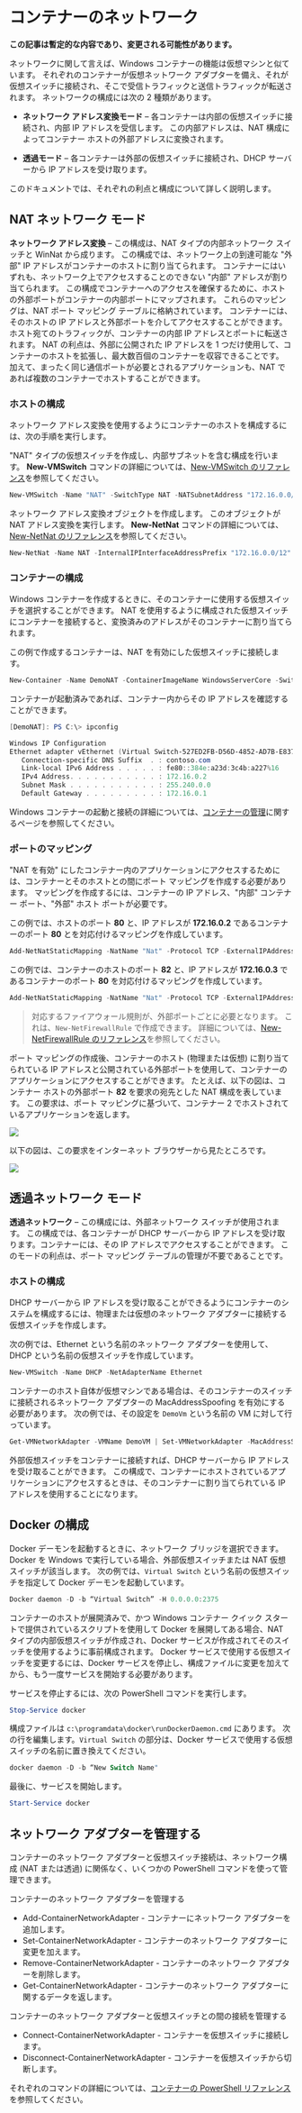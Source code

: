 



# コンテナーのネットワーク

**この記事は暫定的な内容であり、変更される可能性があります。**

ネットワークに関して言えば、Windows コンテナーの機能は仮想マシンと似ています。 それぞれのコンテナーが仮想ネットワーク アダプターを備え、それが仮想スイッチに接続され、そこで受信トラフィックと送信トラフィックが転送されます。 ネットワークの構成には次の 2 種類があります。

- **ネットワーク アドレス変換モード** – 各コンテナーは内部の仮想スイッチに接続され、内部 IP アドレスを受信します。 この内部アドレスは、NAT 構成によってコンテナー ホストの外部アドレスに変換されます。

- **透過モード** – 各コンテナーは外部の仮想スイッチに接続され、DHCP サーバーから IP アドレスを受け取ります。

このドキュメントでは、それぞれの利点と構成について詳しく説明します。

## NAT ネットワーク モード

**ネットワーク アドレス変換** – この構成は、NAT タイプの内部ネットワーク スイッチと WinNat から成ります。 この構成では、ネットワーク上の到達可能な "外部" IP アドレスがコンテナーのホストに割り当てられます。 コンテナーにはいずれも、ネットワーク上でアクセスすることのできない "内部" アドレスが割り当てられます。 この構成でコンテナーへのアクセスを確保するために、ホストの外部ポートがコンテナーの内部ポートにマップされます。 これらのマッピングは、NAT ポート マッピング テーブルに格納されています。 コンテナーには、そのホストの IP アドレスと外部ポートを介してアクセスすることができます。ホスト宛てのトラフィックが、コンテナーの内部 IP アドレスとポートに転送されます。 NAT の利点は、外部に公開された IP アドレスを 1 つだけ使用して、コンテナーのホストを拡張し、最大数百個のコンテナーを収容できることです。 加えて、まったく同じ通信ポートが必要とされるアプリケーションも、NAT であれば複数のコンテナーでホストすることができます。

### ホストの構成

ネットワーク アドレス変換を使用するようにコンテナーのホストを構成するには、次の手順を実行します。

"NAT" タイプの仮想スイッチを作成し、内部サブネットを含む構成を行います。 **New-VMSwitch** コマンドの詳細については、[New-VMSwitch のリファレンス](https://technet.microsoft.com/en-us/library/hh848455.aspx)を参照してください。

```powershell
New-VMSwitch -Name "NAT" -SwitchType NAT -NATSubnetAddress "172.16.0.0/12"
```
ネットワーク アドレス変換オブジェクトを作成します。 このオブジェクトが NAT アドレス変換を実行します。 **New-NetNat** コマンドの詳細については、[New-NetNat のリファレンス](https://technet.microsoft.com/en-us/library/dn283361.aspx)を参照してください。

```powershell
New-NetNat -Name NAT -InternalIPInterfaceAddressPrefix "172.16.0.0/12" 
```

### コンテナーの構成

Windows コンテナーを作成するときに、そのコンテナーに使用する仮想スイッチを選択することができます。 NAT を使用するように構成された仮想スイッチにコンテナーを接続すると、変換済みのアドレスがそのコンテナーに割り当てられます。

この例で作成するコンテナーは、NAT を有効にした仮想スイッチに接続します。

```powershell
New-Container -Name DemoNAT -ContainerImageName WindowsServerCore -SwitchName "NAT"
```

コンテナーが起動済みであれば、コンテナー内からその IP アドレスを確認することができます。

```powershell
[DemoNAT]: PS C:\> ipconfig

Windows IP Configuration
Ethernet adapter vEthernet (Virtual Switch-527ED2FB-D56D-4852-AD7B-E83732A032F5-0):
   Connection-specific DNS Suffix  . : contoso.com
   Link-local IPv6 Address . . . . . : fe80::384e:a23d:3c4b:a227%16
   IPv4 Address. . . . . . . . . . . : 172.16.0.2
   Subnet Mask . . . . . . . . . . . : 255.240.0.0
   Default Gateway . . . . . . . . . : 172.16.0.1
```

Windows コンテナーの起動と接続の詳細については、[コンテナーの管理](./manage_containers.md)に関するページを参照してください。

### ポートのマッピング

"NAT を有効" にしたコンテナー内のアプリケーションにアクセスするためには、コンテナーとそのホストとの間にポート マッピングを作成する必要があります。 マッピングを作成するには、コンテナーの IP アドレス、"内部" コンテナー ポート、"外部" ホスト ポートが必要です。

この例では、ホストのポート **80** と、IP アドレスが **172.16.0.2** であるコンテナーのポート **80** とを対応付けるマッピングを作成しています。

```powershell
Add-NetNatStaticMapping -NatName "Nat" -Protocol TCP -ExternalIPAddress 0.0.0.0 -InternalIPAddress 172.16.0.2 -InternalPort 80 -ExternalPort 80
```

この例では、コンテナーのホストのポート **82** と、IP アドレスが **172.16.0.3** であるコンテナーのポート **80** を対応付けるマッピングを作成しています。

```powershell
Add-NetNatStaticMapping -NatName "Nat" -Protocol TCP -ExternalIPAddress 0.0.0.0 -InternalIPAddress 172.16.0.3 -InternalPort 80 -ExternalPort 82
```
> 対応するファイアウォール規則が、外部ポートごとに必要となります。 これは、`New-NetFirewallRule` で作成できます。 詳細については、[New-NetFirewallRule のリファレンス](https://technet.microsoft.com/en-us/library/jj554908.aspx)を参照してください。

ポート マッピングの作成後、コンテナーのホスト (物理または仮想) に割り当てられている IP アドレスと公開されている外部ポートを使用して、コンテナーのアプリケーションにアクセスすることができます。 たとえば、以下の図は、コンテナー ホストの外部ポート **82** を要求の宛先とした NAT 構成を表しています。 この要求は、ポート マッピングに基づいて、コンテナー 2 でホストされているアプリケーションを返します。

![](./media/nat1.png)

以下の図は、この要求をインターネット ブラウザーから見たところです。

![](./media/portmapping.png)

## 透過ネットワーク モード

**透過ネットワーク** – この構成には、外部ネットワーク スイッチが使用されます。 この構成では、各コンテナーが DHCP サーバーから IP アドレスを受け取ります。コンテナーには、その IP アドレスでアクセスすることができます。 このモードの利点は、ポート マッピング テーブルの管理が不要であることです。

### ホストの構成

DHCP サーバーから IP アドレスを受け取ることができるようにコンテナーのシステムを構成するには、物理または仮想のネットワーク アダプターに接続する仮想スイッチを作成します。

次の例では、Ethernet という名前のネットワーク アダプターを使用して、DHCP という名前の仮想スイッチを作成しています。

```powershell
New-VMSwitch -Name DHCP -NetAdapterName Ethernet
```

コンテナーのホスト自体が仮想マシンである場合は、そのコンテナーのスイッチに接続されるネットワーク アダプターの MacAddressSpoofing を有効にする必要があります。 次の例では、その設定を `DemoVm` という名前の VM に対して行っています。

```powershell
Get-VMNetworkAdapter -VMName DemoVM | Set-VMNetworkAdapter -MacAddressSpoofing On
```
外部仮想スイッチをコンテナーに接続すれば、DHCP サーバーから IP アドレスを受け取ることができます。 この構成で、コンテナーにホストされているアプリケーションにアクセスするときは、そのコンテナーに割り当てられている IP アドレスを使用することになります。

## Docker の構成

Docker デーモンを起動するときに、ネットワーク ブリッジを選択できます。 Docker を Windows で実行している場合、外部仮想スイッチまたは NAT 仮想スイッチが該当します。 次の例では、`Virtual Switch` という名前の仮想スイッチを指定して Docker デーモンを起動しています。

```powershell
Docker daemon -D -b “Virtual Switch” -H 0.0.0.0:2375
```

コンテナーのホストが展開済みで、かつ Windows コンテナー クイック スタートで提供されているスクリプトを使用して Docker を展開してある場合、NAT タイプの内部仮想スイッチが作成され、Docker サービスが作成されてそのスイッチを使用するように事前構成されます。 Docker サービスで使用する仮想スイッチを変更するには、Docker サービスを停止し、構成ファイルに変更を加えてから、もう一度サービスを開始する必要があります。

サービスを停止するには、次の PowerShell コマンドを実行します。

```powershell
Stop-Service docker
```

構成ファイルは `c:\programdata\docker\runDockerDaemon.cmd` にあります。 次の行を編集します。`Virtual Switch` の部分は、Docker サービスで使用する仮想スイッチの名前に置き換えてください。

```powershell
docker daemon -D -b “New Switch Name"
```
最後に、サービスを開始します。

```powershell
Start-Service docker
```

## ネットワーク アダプターを管理する

コンテナーのネットワーク アダプターと仮想スイッチ接続は、ネットワーク構成 (NAT または透過) に関係なく、いくつかの PowerShell コマンドを使って管理できます。

コンテナーのネットワーク アダプターを管理する

- Add-ContainerNetworkAdapter - コンテナーにネットワーク アダプターを追加します。
- Set-ContainerNetworkAdapter - コンテナーのネットワーク アダプターに変更を加えます。
- Remove-ContainerNetworkAdapter - コンテナーのネットワーク アダプターを削除します。
- Get-ContainerNetworkAdapter - コンテナーのネットワーク アダプターに関するデータを返します。

コンテナーのネットワーク アダプターと仮想スイッチとの間の接続を管理する

- Connect-ContainerNetworkAdapter - コンテナーを仮想スイッチに接続します。
- Disconnect-ContainerNetworkAdapter - コンテナーを仮想スイッチから切断します。

それぞれのコマンドの詳細については、[コンテナーの PowerShell リファレンス](https://technet.microsoft.com/en-us/library/mt433069.aspx)を参照してください。






<!--HONumber=Feb16_HO4-->


